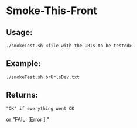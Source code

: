 Smoke-This-Front
================

## Usage:

	./smokeTest.sh <file with the URIs to be tested>

## Example:

	./smokeTest.sh brUrlsDev.txt

## Returns:

	"OK" if everything went OK
or
	"FAIL: [Error <error code>] <url>"
